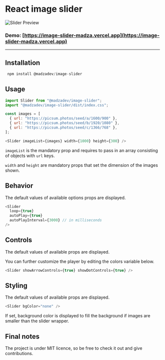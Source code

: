 # React image slider

![Slider Preview](https://images.ctfassets.net/zlsyc9paq6sa/4ztfe5YDb4VweOSiTbr0c/14dda169e9335f8c83f7a638f834ef26/1617358599_x.gif)

### Demo: [https://image-slider-madza.vercel.app](https://image-slider-madza.vercel.app)

---

## Installation

```javascript
 npm install @madzadev/image-slider
```

## Usage

```javascript
import Slider from "@madzadev/image-slider";
import "@madzadev/image-slider/dist/index.css";
```

```javascript
const images = [
  { url: "https://picsum.photos/seed/a/1600/900" },
  { url: "https://picsum.photos/seed/b/1920/1080" },
  { url: "https://picsum.photos/seed/c/1366/768" },
];
```

```javascript
<Slider imageList={images} width={1000} height={300} />
```

`imageList` is the mandatory prop and requires to pass in
an array consisting of objects with `url` keys.

`width` and `height` are mandatory props that
set the dimension of the images shown.

## Behavior

The default values of available options props are displayed.

```javascript
<Slider
  loop={true}
  autoPlay={true}
  autoPlayInterval={3000} // in milliseconds
/>
```

## Controls

The default values of available props are displayed.

You can further customize the player by editing the colors variable below.

```javascript
<Slider showArrowControls={true} showDotControls={true} />
```

## Styling

The default values of available props are displayed.

```javascript
<Slider bgColor="none" />
```

If set, background color is displayed to fill the background if images are smaller than the slider wrapper.

## Final notes

The project is under MIT licence, so be free to check it out and give
contributions.
